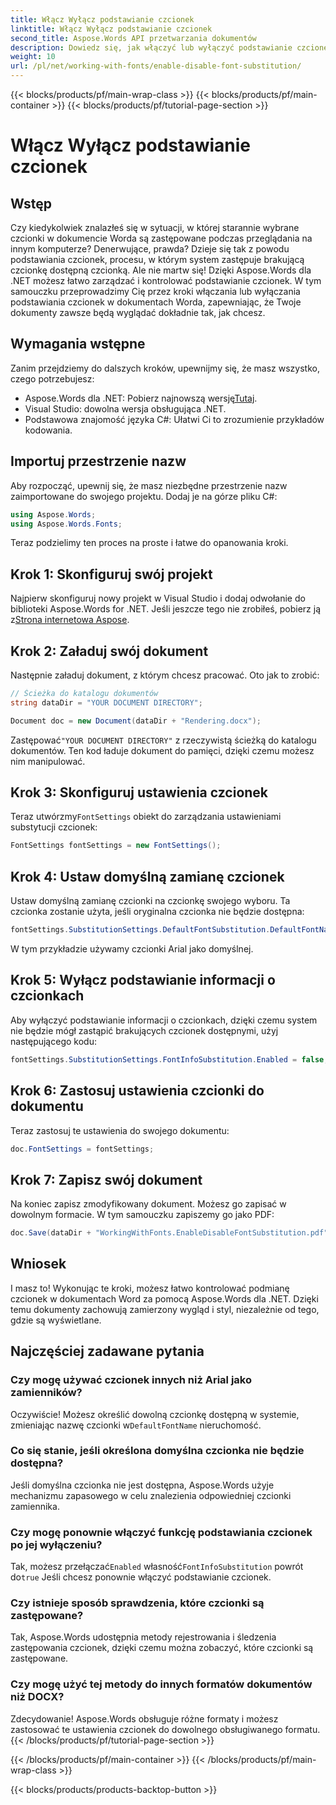```yaml
---
title: Włącz Wyłącz podstawianie czcionek
linktitle: Włącz Wyłącz podstawianie czcionek
second_title: Aspose.Words API przetwarzania dokumentów
description: Dowiedz się, jak włączyć lub wyłączyć podstawianie czcionek w dokumentach Word za pomocą Aspose.Words dla .NET. Upewnij się, że Twoje dokumenty wyglądają spójnie na wszystkich platformach.
weight: 10
url: /pl/net/working-with-fonts/enable-disable-font-substitution/
---
```


{{< blocks/products/pf/main-wrap-class >}}
{{< blocks/products/pf/main-container >}}
{{< blocks/products/pf/tutorial-page-section >}}

# Włącz Wyłącz podstawianie czcionek

## Wstęp

Czy kiedykolwiek znalazłeś się w sytuacji, w której starannie wybrane czcionki w dokumencie Worda są zastępowane podczas przeglądania na innym komputerze? Denerwujące, prawda? Dzieje się tak z powodu podstawiania czcionek, procesu, w którym system zastępuje brakującą czcionkę dostępną czcionką. Ale nie martw się! Dzięki Aspose.Words dla .NET możesz łatwo zarządzać i kontrolować podstawianie czcionek. W tym samouczku przeprowadzimy Cię przez kroki włączania lub wyłączania podstawiania czcionek w dokumentach Worda, zapewniając, że Twoje dokumenty zawsze będą wyglądać dokładnie tak, jak chcesz.

## Wymagania wstępne

Zanim przejdziemy do dalszych kroków, upewnijmy się, że masz wszystko, czego potrzebujesz:

-  Aspose.Words dla .NET: Pobierz najnowszą wersję[Tutaj](https://releases.aspose.com/words/net/).
- Visual Studio: dowolna wersja obsługująca .NET.
- Podstawowa znajomość języka C#: Ułatwi Ci to zrozumienie przykładów kodowania.

## Importuj przestrzenie nazw

Aby rozpocząć, upewnij się, że masz niezbędne przestrzenie nazw zaimportowane do swojego projektu. Dodaj je na górze pliku C#:

```csharp
using Aspose.Words;
using Aspose.Words.Fonts;
```

Teraz podzielimy ten proces na proste i łatwe do opanowania kroki.

## Krok 1: Skonfiguruj swój projekt

Najpierw skonfiguruj nowy projekt w Visual Studio i dodaj odwołanie do biblioteki Aspose.Words for .NET. Jeśli jeszcze tego nie zrobiłeś, pobierz ją z[Strona internetowa Aspose](https://releases.aspose.com/words/net/).

## Krok 2: Załaduj swój dokument

Następnie załaduj dokument, z którym chcesz pracować. Oto jak to zrobić:

```csharp
// Ścieżka do katalogu dokumentów
string dataDir = "YOUR DOCUMENT DIRECTORY";

Document doc = new Document(dataDir + "Rendering.docx");
```

 Zastępować`"YOUR DOCUMENT DIRECTORY"` z rzeczywistą ścieżką do katalogu dokumentów. Ten kod ładuje dokument do pamięci, dzięki czemu możesz nim manipulować.

## Krok 3: Skonfiguruj ustawienia czcionek

 Teraz utwórzmy`FontSettings` obiekt do zarządzania ustawieniami substytucji czcionek:

```csharp
FontSettings fontSettings = new FontSettings();
```

## Krok 4: Ustaw domyślną zamianę czcionek

Ustaw domyślną zamianę czcionki na czcionkę swojego wyboru. Ta czcionka zostanie użyta, jeśli oryginalna czcionka nie będzie dostępna:

```csharp
fontSettings.SubstitutionSettings.DefaultFontSubstitution.DefaultFontName = "Arial";
```

W tym przykładzie używamy czcionki Arial jako domyślnej.

## Krok 5: Wyłącz podstawianie informacji o czcionkach

Aby wyłączyć podstawianie informacji o czcionkach, dzięki czemu system nie będzie mógł zastąpić brakujących czcionek dostępnymi, użyj następującego kodu:

```csharp
fontSettings.SubstitutionSettings.FontInfoSubstitution.Enabled = false;
```

## Krok 6: Zastosuj ustawienia czcionki do dokumentu

Teraz zastosuj te ustawienia do swojego dokumentu:

```csharp
doc.FontSettings = fontSettings;
```

## Krok 7: Zapisz swój dokument

Na koniec zapisz zmodyfikowany dokument. Możesz go zapisać w dowolnym formacie. W tym samouczku zapiszemy go jako PDF:

```csharp
doc.Save(dataDir + "WorkingWithFonts.EnableDisableFontSubstitution.pdf");
```

## Wniosek

I masz to! Wykonując te kroki, możesz łatwo kontrolować podmianę czcionek w dokumentach Word za pomocą Aspose.Words dla .NET. Dzięki temu dokumenty zachowują zamierzony wygląd i styl, niezależnie od tego, gdzie są wyświetlane.

## Najczęściej zadawane pytania

### Czy mogę używać czcionek innych niż Arial jako zamienników?

 Oczywiście! Możesz określić dowolną czcionkę dostępną w systemie, zmieniając nazwę czcionki w`DefaultFontName` nieruchomość.

### Co się stanie, jeśli określona domyślna czcionka nie będzie dostępna?

Jeśli domyślna czcionka nie jest dostępna, Aspose.Words użyje mechanizmu zapasowego w celu znalezienia odpowiedniej czcionki zamiennika.

### Czy mogę ponownie włączyć funkcję podstawiania czcionek po jej wyłączeniu?

 Tak, możesz przełączać`Enabled` własność`FontInfoSubstitution` powrót do`true` Jeśli chcesz ponownie włączyć podstawianie czcionek.

### Czy istnieje sposób sprawdzenia, które czcionki są zastępowane?

Tak, Aspose.Words udostępnia metody rejestrowania i śledzenia zastępowania czcionek, dzięki czemu można zobaczyć, które czcionki są zastępowane.

### Czy mogę użyć tej metody do innych formatów dokumentów niż DOCX?

Zdecydowanie! Aspose.Words obsługuje różne formaty i możesz zastosować te ustawienia czcionek do dowolnego obsługiwanego formatu.
{{< /blocks/products/pf/tutorial-page-section >}}

{{< /blocks/products/pf/main-container >}}
{{< /blocks/products/pf/main-wrap-class >}}

{{< blocks/products/products-backtop-button >}}
